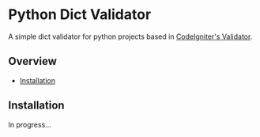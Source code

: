 # Python Dict Validator

A simple dict validator for python projects based in [CodeIgniter's Validator](https://codeigniter4.github.io/userguide/libraries/validation.html).

## Overview

- [Installation](#installation)

## Installation

In progress...
